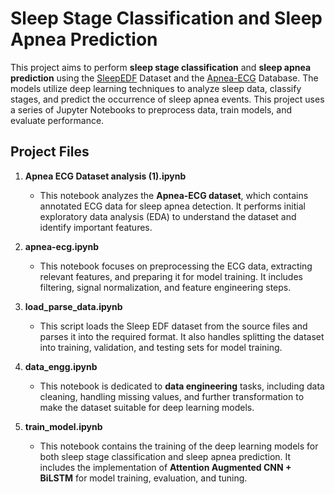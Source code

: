 # Sleep Stage Classification and Sleep Apnea Prediction

This project aims to perform **sleep stage classification** and **sleep apnea prediction** using the [SleepEDF](https://www.physionet.org/content/sleep-edf/1.0.0/) Dataset and the [Apnea-ECG](https://physionet.org/content/apnea-ecg/1.0.0/) Database. The models utilize deep learning techniques to analyze sleep data, classify stages, and predict the occurrence of sleep apnea events. This project uses a series of Jupyter Notebooks to preprocess data, train models, and evaluate performance.

## Project Files

1. **Apnea ECG Dataset analysis (1).ipynb**  
   - This notebook analyzes the **Apnea-ECG dataset**, which contains annotated ECG data for sleep apnea detection. It performs initial exploratory data analysis (EDA) to understand the dataset and identify important features.

2. **apnea-ecg.ipynb**  
   - This notebook focuses on preprocessing the ECG data, extracting relevant features, and preparing it for model training. It includes filtering, signal normalization, and feature engineering steps.

3. **load_parse_data.ipynb**
   - This script loads the Sleep EDF dataset from the source files and parses it into the required format. It also handles splitting the dataset into training, validation, and testing sets for model training.

5. **data_engg.ipynb**
   - This notebook is dedicated to **data engineering** tasks, including data cleaning, handling missing values, and further transformation to make the dataset suitable for deep learning models.

6. **train_model.ipynb**  
   - This notebook contains the training of the deep learning models for both sleep stage classification and sleep apnea prediction. It includes the implementation of **Attention Augmented CNN + BiLSTM** for model training, evaluation, and tuning.
